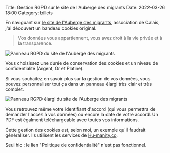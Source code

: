Title: Gestion RGPD sur le site de l'Auberge des migrants
Date: 2022-03-26 18:00
Category: billets

En naviguant sur [le site de l'Auberge des migrants](https://www.laubergedesmigrants.fr/fr/), association de Calais, j'ai découvert un bandeau cookies original.

> Vos données vous appartiennent, vous avez droit à la vie privée et à la transparence.

![Panneau RGPD du site de l'Auberge des migrants]({static}/images/rgpd/rgpd.png#mid "Panneau RGPD du site de l'Auberge des migrants")

Vous choisissez une durée de conservation des cookies et un niveau de confidentialité (Argent, Or et Platine).

Si vous souhaitez en savoir plus sur la gestion de vos données, vous pouvez personnaliser tout ça dans un panneau élargi très clair et très complet.

![Panneau RGPD élargi du site de l'Auberge des migrants]({static}/images/rgpd/rgpd-large.png#mid "Panneau RGPD élargi du site de l'Auberge des migrants")

Vous retrouvez même votre identifiant d'accord (qui vous permettra de demander l'accès à vos données) ou encore la date de votre accord. Un PDF est égalment téléchargeable avec toutes vos informations.

Cette gestion des cookies est, selon moi, un exemple qu'il faudrait généraliser. Ils utilisent les services de [Hu-manity.co](https://hu-manity.co/).

Seul hic : le lien "Politique de confidentialité" n'est pas fonctionnel.
